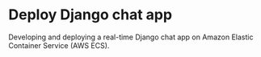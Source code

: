 # Deploy Django chat app
Developing and deploying a real-time Django chat app on Amazon Elastic Container Service (AWS ECS). 
